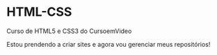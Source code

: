 # HTML-CSS
 Curso de HTML5 e CSS3 do CursoemVideo
 
Estou prendendo a criar sites e agora vou gerenciar meus repositórios!